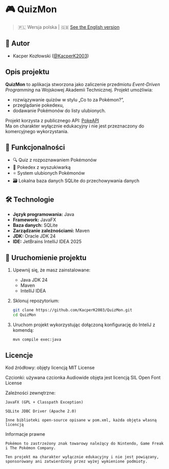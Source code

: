 # 🎮 QuizMon

> 🇵🇱 Wersja polska | 🇬🇧 [See the English version](README.eng.md)

## 👥 Autor
- Kacper Kozłowski ([@KacperK2003](https://github.com/KacperK2003))

## Opis projektu

**QuizMon** to aplikacja stworzona jako zaliczenie przedmiotu *Event-Driven Programming* na Wojskowej Akademii Technicznej. Projekt umożliwia:

- rozwiązywanie quizów w stylu „Co to za Pokémon?”,
- przeglądanie pokedexu,
- dodawanie Pokémonów do listy ulubionych.

Projekt korzysta z publicznego API: [PokeAPI](https://pokeapi.co/)  
Ma on charakter wyłącznie edukacyjny i nie jest przeznaczony do komercyjnego wykorzystania.

## 🧩 Funkcjonalności

- 🔍 Quiz z rozpoznawaniem Pokémonów
- 📖 Pokedex z wyszukiwarką
- ⭐ System ulubionych Pokémonów
- 🗃️ Lokalna baza danych SQLite do przechowywania danych

## 🛠️ Technologie

- **Język programowania:** Java
- **Framework:** JavaFX
- **Baza danych:** SQLite
- **Zarządzanie zależnościami:** Maven
- **JDK:** Oracle JDK 24
- **IDE:** JetBrains IntelliJ IDEA 2025

## 🚀 Uruchomienie projektu

1. Upewnij się, że masz zainstalowane:
   - Java JDK 24
   - Maven
   - IntelliJ IDEA

2. Sklonuj repozytorium:
   ```bash
   git clone https://github.com/KacperK2003/QuizMon.git
   cd QuizMon
   ```
3. Uruchom projekt wykorzystując dołączoną konfigurację do InteliJ z komendą:
   ```bash
   mvn compile exec:java
   ```

## Licencje

Kod źródłowy: objęty licencją MIT License

Czcionki: używana czcionka Audiowide objęta jest licencją SIL Open Font License

Zależności zewnętrzne:

    JavaFX (GPL + Classpath Exception)

    SQLite JDBC Driver (Apache 2.0)

    Inne biblioteki open-source opisane w pom.xml, każda objęta własną licencją

Informacje prawne

    Pokémon to zastrzeżony znak towarowy należący do Nintendo, Game Freak i The Pokémon Company.

    Ten projekt ma charakter wyłącznie edukacyjny i nie jest powiązany, sponsorowany ani zatwierdzony przez wyżej wymienione podmioty.
